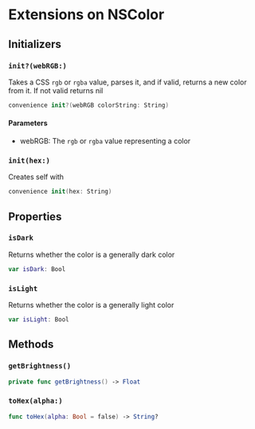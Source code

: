 # Extensions on NSColor

## Initializers

### `init?(webRGB:)`

Takes a CSS `rgb` or `rgba` value, parses it, and if valid, returns
a new color from it. If not valid returns nil

``` swift
convenience init?(webRGB colorString: String) 
```

#### Parameters

  - webRGB: The `rgb` or `rgba` value representing a color

### `init(hex:)`

Creates self with

``` swift
convenience init(hex: String) 
```

## Properties

### `isDark`

Returns whether the color is a generally dark color

``` swift
var isDark: Bool 
```

### `isLight`

Returns whether the color is a generally light color

``` swift
var isLight: Bool 
```

## Methods

### `getBrightness()`

``` swift
private func getBrightness() -> Float 
```

### `toHex(alpha:)`

``` swift
func toHex(alpha: Bool = false) -> String? 
```
